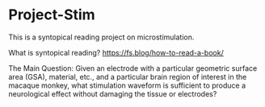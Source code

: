 # Project-Stim
This is a syntopical reading project on microstimulation. 

What is syntopical reading? https://fs.blog/how-to-read-a-book/

The Main Question: 
  Given an electrode with a particular geometric surface area (GSA), material, etc., and a particular brain region of interest in the macaque monkey, what stimulation waveform is sufficient to produce a neurological effect without damaging the tissue or electrodes?
  

  

